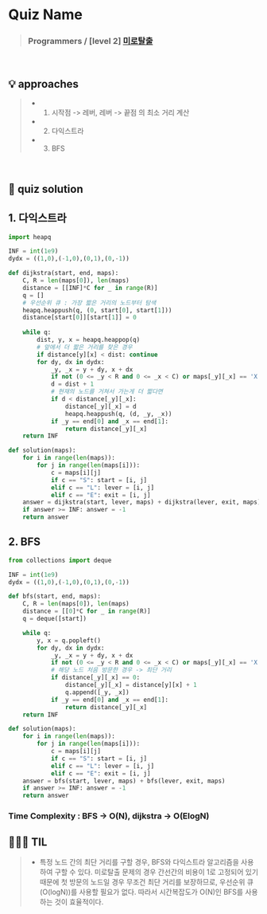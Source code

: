 # Quiz Name
> ### Programmers / [level 2] <a href = "https://school.programmers.co.kr/learn/courses/30/lessons/159993"> 미로탈출 </a>

<br>

## 💡 approaches
>  - 1. 시작점 -> 레버, 레버 -> 끝점 의 최소 거리 계산
>  - 2. 다익스트라
>  - 3. BFS

<br>

## 🔑 quiz solution

## 1. 다익스트라
```py
import heapq

INF = int(1e9)
dydx = ((1,0),(-1,0),(0,1),(0,-1))

def dijkstra(start, end, maps):
    C, R = len(maps[0]), len(maps)
    distance = [[INF]*C for _ in range(R)]
    q = []
    # 우선순위 큐 : 가장 짧은 거리의 노드부터 탐색
    heapq.heappush(q, (0, start[0], start[1]))
    distance[start[0]][start[1]] = 0
    
    while q:
        dist, y, x = heapq.heappop(q)
        # 앞에서 더 짧은 거리를 찾은 경우
        if distance[y][x] < dist: continue
        for dy, dx in dydx:
            _y, _x = y + dy, x + dx
            if not (0 <= _y < R and 0 <= _x < C) or maps[_y][_x] == 'X': continue
            d = dist + 1
            # 현재의 노드를 거쳐서 가는게 더 짧다면
            if d < distance[_y][_x]:
                distance[_y][_x] = d
                heapq.heappush(q, (d, _y, _x))
            if _y == end[0] and _x == end[1]:
                return distance[_y][_x]
    return INF

def solution(maps):
    for i in range(len(maps)):
        for j in range(len(maps[i])):
            c = maps[i][j]
            if c == "S": start = [i, j]
            elif c == "L": lever = [i, j]
            elif c == "E": exit = [i, j]
    answer = dijkstra(start, lever, maps) + dijkstra(lever, exit, maps)
    if answer >= INF: answer = -1
    return answer
```
## 2. BFS
```py
from collections import deque

INF = int(1e9)
dydx = ((1,0),(-1,0),(0,1),(0,-1))

def bfs(start, end, maps):
    C, R = len(maps[0]), len(maps)
    distance = [[0]*C for _ in range(R)]
    q = deque([start])

    while q:
        y, x = q.popleft()
        for dy, dx in dydx:
            _y, _x = y + dy, x + dx
            if not (0 <= _y < R and 0 <= _x < C) or maps[_y][_x] == 'X': continue
            # 해당 노드 처음 방문한 경우 -> 최단 거리
            if distance[_y][_x] == 0:
                distance[_y][_x] = distance[y][x] + 1
                q.append([_y, _x])
            if _y == end[0] and _x == end[1]:
                return distance[_y][_x]
    return INF  

def solution(maps):
    for i in range(len(maps)):
        for j in range(len(maps[i])):
            c = maps[i][j]
            if c == "S": start = [i, j]
            elif c == "L": lever = [i, j]
            elif c == "E": exit = [i, j]
    answer = bfs(start, lever, maps) + bfs(lever, exit, maps)
    if answer >= INF: answer = -1
    return answer
```

### Time Complexity : BFS -> O(N), dijkstra -> O(ElogN)
## 👩🏻‍🏫 TIL
>  - 특정 노드 간의 최단 거리를 구할 경우, BFS와 다익스트라 알고리즘을 사용하여 구할 수 있다. 미로탈출 문제의 경우 간선간의 비용이 1로 고정되어 있기 때문에 첫 방문의 노드일 경우 무조건 최단 거리를 보장하므로, 우선순위 큐(O(logN))를 사용할 필요가 없다. 따라서 시간복잡도가 O(N)인 BFS를 사용하는 것이 효율적이다.